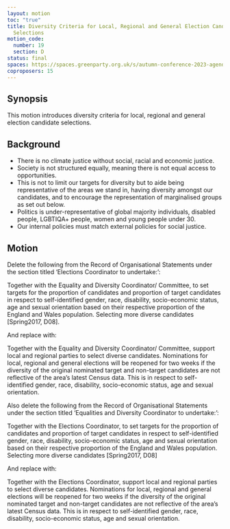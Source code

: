 ```yaml
---
layout: motion
toc: "true"
title: Diversity Criteria for Local, Regional and General Election Candidate
  Selections
motion_code:
  number: 19
  section: D
status: final
spaces: https://spaces.greenparty.org.uk/s/autumn-conference-2023-agenda-forum/post/post/view?id=11188
coproposers: 15
---
```

## Synopsis

This motion introduces diversity criteria for local, regional and general election candidate selections.

## Background

* There is no climate justice without social, racial and economic justice.
* Society is not structured equally, meaning there is not equal access to opportunities.
* This is not to limit our targets for diversity but to aide being representative of the areas we stand in, having diversity amongst our candidates, and to encourage the representation of marginalised groups as set out below.
* Politics is under-representative of global majority individuals, disabled people, LGBTIQA+ people, women and young people under 30.
* Our internal policies must match external policies for social justice.

## Motion

Delete the following from the Record of Organisational Statements under the section titled ‘Elections Coordinator to undertake:’:

Together with the Equality and Diversity Coordinator/ Committee, to set targets for the proportion of candidates and proportion of target candidates in respect to self-identified gender, race, disability, socio-economic status, age and sexual orientation based on their respective proportion of the England and Wales population. Selecting more diverse candidates \[Spring2017, D08].

And replace with:

Together with the Equality and Diversity Coordinator/ Committee, support local and regional parties to select diverse candidates. Nominations for local, regional and general elections will be reopened for two weeks if the diversity of the original nominated target and non-target candidates are not reflective of the area’s latest Census data. This is in respect to self-identified gender, race, disability, socio-economic status, age and sexual orientation.

Also delete the following from the Record of Organisational Statements under the section titled ‘Equalities and Diversity Coordinator to undertake:’:

Together with the Elections Coordinator, to set targets for the proportion of candidates and proportion of target candidates in respect to self-identified gender, race, disability, socio-economic status, age and sexual orientation based on their respective proportion of the England and Wales population. Selecting more diverse candidates \[Spring2017, D08]

And replace with:

Together with the Elections Coordinator, support local and regional parties to select diverse candidates. Nominations for local, regional and general elections will be reopened for two weeks if the diversity of the original nominated target and non-target candidates are not reflective of the area’s latest Census data. This is in respect to self-identified gender, race, disability, socio-economic status, age and sexual orientation.